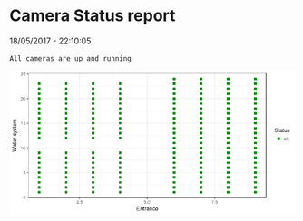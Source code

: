 Camera Status report
================
18/05/2017 - 22:10:05

    All cameras are up and running

![](camreport_files/figure-markdown_github/unnamed-chunk-2-1.png)
